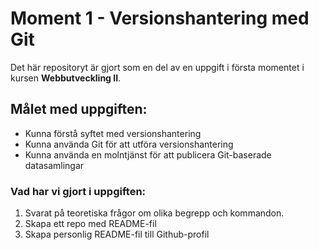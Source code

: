 # Moment 1 - Versionshantering med Git
Det här repositoryt är gjort som en del av en uppgift i första momentet i kursen **Webbutveckling II**.

## Målet med uppgiften:
- Kunna förstå syftet med versionshantering
- Kunna använda Git för att utföra versionshantering
- Kunna använda en molntjänst för att publicera Git-baserade datasamlingar

### Vad har vi gjort i uppgiften:
1. Svarat på teoretiska frågor om olika begrepp och kommandon.
2. Skapa ett repo med README-fil
3. Skapa personlig README-fil till Github-profil

